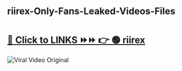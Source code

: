 
 ## riirex-Only-Fans-Leaked-Videos-Files

# <h2><a href="https://mediaupload.pro?riirex">🔗 Click to LINKS ⏩⏩ 👉 🟢 riirex </a></h2>

<a href="https://mediaupload.pro?riirex" rel="nofollow" data-target="animated-image.originalLink"><img src="https://i.ibb.co.com/xMMVF88/686577567.gif" alt="Viral Video Original" style="max-width: 100%; display: inline-block;" data-target="animated-image.originalImage"></a>